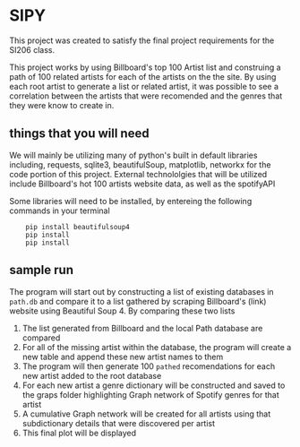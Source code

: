 # SIPY

This project was created to satisfy the final project requirements for the SI206 class.

This project works by using Billboard's top 100 Artist list and construing a path of 100 related artists for each of the artists on the the site.
By using each root artist to generate a list or related artist, it was possible to see a correlation between the artists that were recomended and the genres that they were know to create in.

## things that you will need

We will mainly be utilizing many of python's built in default libraries including, requests, sqlite3, beautifulSoup, matplotlib, networkx for the code portion of this project. External technololgies that will be utilized include Billboard's hot 100 artists website data, as well as the spotifyAPI

Some libraries will need to be installed, by entereing the following commands in your terminal

```
    pip install beautifulsoup4
    pip install
    pip install

```

## sample run

The program will start out by constructing a list of existing databases in `path.db` and compare it to a list gathered by scraping Billboard's (link) website using Beautiful Soup 4. By comparing these two lists

1. The list generated from Billboard and the local Path database are compared
2. For all of the missing artist within the database, the program will create a new table and append these new artist names to them
3. The program will then generate 100 `pathed` recomendations for each new artist added to the root database
4. For each new artist a genre dictionary will be constructed and saved to the graps folder highlighting Graph network of Spotify genres for that artist
5. A cumulative Graph network will be created for all artists using that subdictionary details that were discovered per artist
6. This final plot will be displayed

